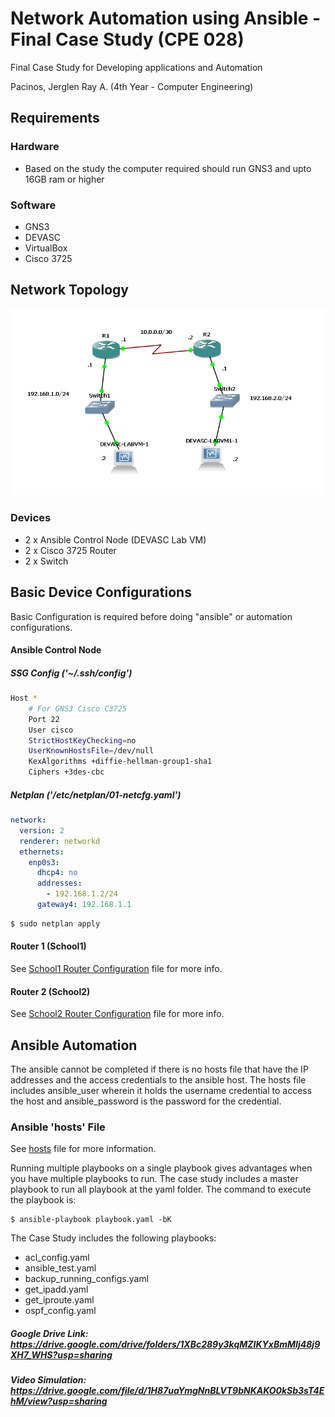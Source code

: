 # Network Automation using Ansible - Final Case Study (CPE 028)
Final Case Study for Developing applications and Automation

Pacinos, Jerglen Ray A. (4th Year - Computer Engineering)

## Requirements
### Hardware
* Based on the study the computer required should run GNS3 and upto 16GB ram or higher
### Software
* GNS3
* DEVASC
* VirtualBox
* Cisco 3725

## Network Topology
<img src="assets/Final - Topology.png">

### Devices
* 2 x Ansible Control Node (DEVASC Lab VM)
* 2 x Cisco 3725 Router
* 2 x Switch

## Basic Device Configurations
Basic Configuration is required before doing "ansible" or automation configurations.

#### Ansible Control Node
##### SSG Config ('~/.ssh/config')
```bash
Host *    
    # For GNS3 Cisco C3725
    Port 22
    User cisco
    StrictHostKeyChecking=no
    UserKnownHostsFile=/dev/null
    KexAlgorithms +diffie-hellman-group1-sha1
    Ciphers +3des-cbc
```
##### Netplan ('/etc/netplan/01-netcfg.yaml')
```yaml
network:
  version: 2
  renderer: networkd
  ethernets:
    enp0s3:
      dhcp4: no
      addresses:
        - 192.168.1.2/24
      gateway4: 192.168.1.1
```
```bash
$ sudo netplan apply
```
#### Router 1 (School1)
See [School1 Router Configuration](backups/show_run_school1.txt) file for more info.
#### Router 2 (School2)
See [School2 Router Configuration](backups/show_run_school2.txt) file for more info.
## Ansible Automation

The ansible cannot be completed if there is no hosts file that have the IP addresses and the access credentials to the ansible host. The hosts file includes ansible_user wherein it holds the username credential to access the host and ansible_password is the password for the credential. 

### Ansible 'hosts' File
See [hosts](hosts) file for more information.

Running multiple playbooks on a single playbook gives advantages when you have multiple playbooks to run. The case study includes a master playbook to run all playbook at the yaml folder. The command to execute the playbook is: 
```
$ ansible-playbook playbook.yaml -bK
```

The Case Study includes the following playbooks:
-	acl_config.yaml
-	ansible_test.yaml
-	backup_running_configs.yaml
-	get_ipadd.yaml
-	get_iproute.yaml
-	ospf_config.yaml

##### Google Drive Link: https://drive.google.com/drive/folders/1XBc289y3kqMZIKYxBmMIj48j9XH7_WHS?usp=sharing
##### Video Simulation: https://drive.google.com/file/d/1H87uaYmgNnBLVT9bNKAKO0kSb3sT4EhM/view?usp=sharing
